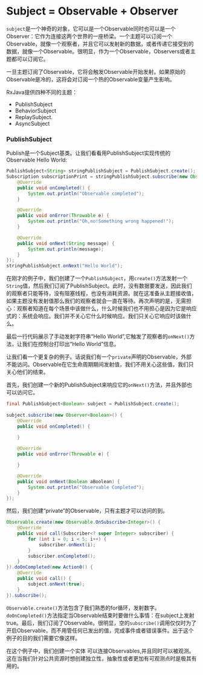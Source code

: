 # Subject = Observable + Observer

`subject`是一个神奇的对象，它可以是一个Observable同时也可以是一个Observer：它作为连接这两个世界的一座桥梁。一个主题可以订阅一个Observable，就像一个观察者，并且它可以发射新的数据，或者传递它接受到的数据，就像一个Observable。很明显，作为一个Observable，Observers或者主题都可以订阅它。

一旦主题订阅了Observable，它将会触发Observable开始发射。如果原始的Observable是冷的，这将会对订阅一个热的Observable变量产生影响。

RxJava提供四种不同的主题：
* PublishSubject
* BehaviorSubject
* ReplaySubject.
* AsyncSubject

### PublishSubject

Publish是一个Subject基类。让我们看看用PublishSubject实现传统的Observable Hello World:
```java
PublishSubject<String> stringPublishSubject = PublishSubject.create();
Subscription subscriptionPrint = stringPublishSubject.subscribe(new Observer<String>() {
    @Override
    public void onCompleted() {
        System.out.println("Observable completed");
    }

    @Override
    public void onError(Throwable e) {
        System.out.println("Oh,no!Something wrong happened!");                
    }

    @Override
    public void onNext(String message) {
        System.out.println(message);
    }
});
stringPublishSubject.onNext("Hello World");
```

在刚才的例子中，我们创建了一个`PublishSubject`，用`create()`方法发射一个`String`值，然后我们订阅了PublishSubject。此时，没有数据要发送，因此我们的观察者只能等待，没有阻塞线程，也没有消耗资源。就在这准备从主题接收值，如果主题没有发射值那么我们的观察者就会一直在等待。再次声明的是，无需担心：观察者知道在每个场景中该做什么，什么时候我们也不用担心是因为它是响应式的：系统会响应。我们并不关心它什么时候响应。我们只关心它响应时该做什么。

最后一行代码展示了手动发射字符串“Hello World”,它触发了观察者的`onNext()`方法，让我们在控制台打印出“Hello World”信息。

让我们看一个更复杂的例子。话说我们有一个`private`声明的Observable，外部不能访问。Observable在它生命周期期间发射值，我们不用关心这些值，我们只关心他们的结束。

首先，我们创建一个新的PublishSubject来响应它的`onNext()`方法，并且外部也可以访问它。

```java
final PublishSubject<Boolean> subject = PublishSubject.create();
        
subject.subscribe(new Observer<Boolean>() {
    @Override
    public void onCompleted() {
        
    }

    @Override
    public void onError(Throwable e) {

    }

    @Override
    public void onNext(Boolean aBoolean) {
        System.out.println("Observable Completed");
    }
});
```
然后，我们创建“private”的Observable，只有主题才可以访问的到。
```java
Observable.create(new Observable.OnSubscribe<Integer>() {
    @Override
    public void call(Subscriber<? super Integer> subscriber) {
        for (int i = 0; i < 5; i++) {
            subscriber.onNext(i);
        }
        subscriber.onCompleted();
    }
}).doOnCompleted(new Action0() {
    @Override
    public void call() {
        subject.onNext(true);
    }
}).subscribe();
```
`Observable.create()`方法包含了我们熟悉的for循环，发射数字。`doOnCompleted()`方法指定当Observable结束时要做什么事情：在subject上发射true。最后，我们订阅了Observable。很明显，空的`subscribe()`调用仅仅时为了开启Observable，而不用管任何已发出的值，完成事件或者错误事件。出于这个例子的目的我们需要它像这样。

在这个例子中，我们创建一个实体  可以连接Observables,并且同时可以被观测。这在当我们针对公共资源时想创建独立性，抽象性或者更加有可观测点时是极其有用的。
